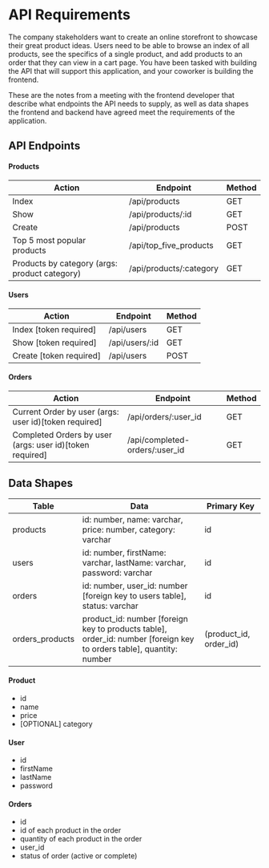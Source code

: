 # API Requirements

The company stakeholders want to create an online storefront to showcase their great product ideas. Users need to be able to browse an index of all products, see the specifics of a single product, and add products to an order that they can view in a cart page. You have been tasked with building the API that will support this application, and your coworker is building the frontend.

These are the notes from a meeting with the frontend developer that describe what endpoints the API needs to supply, as well as data shapes the frontend and backend have agreed meet the requirements of the application.

## API Endpoints

#### Products

| Action | Endpoint | Method |
| ----- | ---- | ---- |
| Index | /api/products | GET |
| Show | /api/products/:id | GET |
| Create | /api/products | POST |
| Top 5 most popular products | /api/top_five_products | GET |
| Products by category (args: product category) | /api/products/:category | GET |

#### Users
| Action | Endpoint | Method |
| ----- | ---- | ---- |
| Index [token required] | /api/users | GET |
| Show [token required] | /api/users/:id | GET |
| Create [token required] | /api/users | POST |

#### Orders

| Action | Endpoint | Method |
| ----- | ---- | ---- |
| Current Order by user (args: user id)[token required] | /api/orders/:user_id | GET |
| Completed Orders by user (args: user id)[token required] | /api/completed-orders/:user_id | GET |

## Data Shapes

| Table | Data | Primary Key |
| ----- | ---- | ----------- |
| products | id: number, name: varchar, price: number, category: varchar | id |
| users | id: number, firstName: varchar, lastName: varchar, password: varchar | id |
| orders | id: number, user_id: number [foreign key to users table], status: varchar | id |
| orders_products | product_id: number [foreign key to products table], order_id: number [foreign key to orders table], quantity: number | (product_id, order_id) |

#### Product

- id
- name
- price
- [OPTIONAL] category

#### User

- id
- firstName
- lastName
- password

#### Orders

- id
- id of each product in the order
- quantity of each product in the order
- user_id
- status of order (active or complete)
